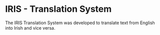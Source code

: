 # IRIS - Translation System

The IRIS Translation System was developed to translate text from English into Irish and vice versa.
